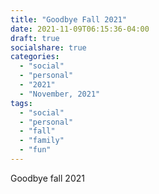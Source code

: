 ```yaml
---
title: "Goodbye Fall 2021"
date: 2021-11-09T06:15:36-04:00
draft: true
socialshare: true
categories:
  - "social"
  - "personal"
  - "2021"
  - "November, 2021"
tags:
  - "social"
  - "personal"
  - "fall"
  - "family"
  - "fun"
---
```



Goodbye fall 2021
